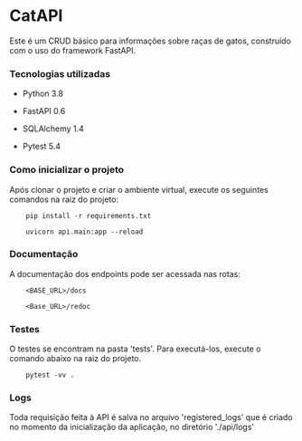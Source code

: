 # CatAPI

Este é um CRUD básico para informações sobre raças de gatos, construído com o uso do framework FastAPI.

### Tecnologias utilizadas

- Python 3.8

- FastAPI 0.6

- SQLAlchemy 1.4

- Pytest 5.4

### Como inicializar o projeto

Após clonar o projeto e criar o ambiente virtual, execute os seguintes comandos na raiz do projeto:

        pip install -r requirements.txt

        uvicorn api.main:app --reload

### Documentação

A documentação dos endpoints pode ser acessada nas rotas:

        <BASE_URL>/docs

        <Base_URL>/redoc

### Testes

O testes se encontram na pasta 'tests'. Para executá-los, execute o comando abaixo na raiz do projeto.

        pytest -vv .

### Logs

Toda requisição feita à API é salva no arquivo 'registered_logs' que é criado no momento da inicialização da aplicação, no diretório './api/logs'
